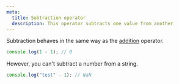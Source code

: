 ```yaml
---
meta:
  title: Subtraction operator
  description: This operator subtracts one value from another
---
```


Subtraction behaves in the same way as the [addition](/operator/addition)
operator.

```javascript
console.log(1 - 1); // 0
```

However, you can't subtract a number from a string.

```javascript
console.log("test" - 1); // NaN
```
